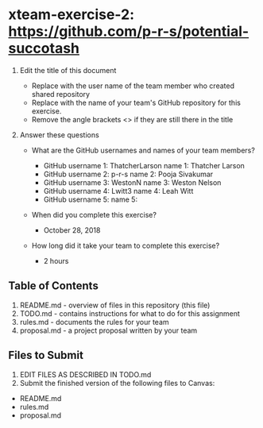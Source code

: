 # xteam-exercise-2: https://github.com/p-r-s/potential-succotash

1. Edit the title of this document
   * Replace <UserName> with the user name of the team member who created shared repository
   * Replace <GitHubRepositoryName> with the name of your team's GitHub repository for this exercise.
   * Remove the angle brackets <> if they are still there in the title

2. Answer these questions
   * What are the GitHub usernames and names of your team members?
       * GitHub username 1: ThatcherLarson      name 1: Thatcher Larson
       * GitHub username 2: p-r-s      name 2: Pooja Sivakumar
       * GitHub username 3: WestonN      name 3: Weston Nelson
       * GitHub username 4: Lwitt3      name 4: Leah Witt
       * GitHub username 5:       name 5:
   * When did you complete this exercise? 
      * October 28, 2018
     
   * How long did it take your team to complete this exercise? 
      * 2 hours

## Table of Contents

1. README.md - overview of files in this repository (this file)
2. TODO.md - contains instructions for what to do for this assignment
3. rules.md - documents the rules for your team
4. proposal.md - a project proposal written by your team

## Files to Submit

1. EDIT FILES AS DESCRIBED IN TODO.md
2. Submit the finished version of the following files to Canvas:

* README.md
* rules.md
* proposal.md
